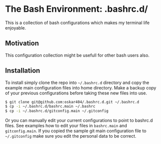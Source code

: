 
The Bash Environment: .bashrc.d/
================================

This is a collection of bash configurations which makes my terminal life
enjoyable.

Motivation
----------

This configuration collection might be usefull for other bash users also.

Installation
------------

To install simply clone the repo into `~/.bashrc.d` directory and copy the
example main configuration files into home directory. Make a backup copy of
your previous configurations before taking these new files into use.

```bash
$ git clone git@github.com:oskar404/.bashrc.d.git ~/.bashrc.d
$ cp -i ~/.bashrc.d/bashrc.main ~/.bashrc
$ cp -i ~/.bashrc.d/gitconfig.main ~/.gitconfig
```

Or you can manually edit your current configurations to point to bashrc.d files.
See examples how to edit your files in `bashrc.main` and `gitconfig.main`. If
you copied the sample git main configuration file to `~/.gitconfig` make sure
you edit the personal data to be correct.
